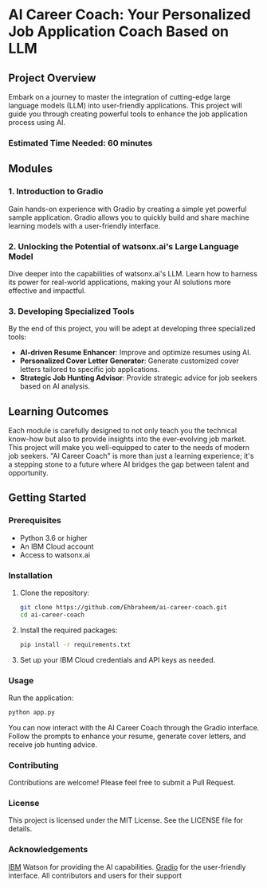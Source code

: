 # AI Career Coach: Your Personalized Job Application Coach Based on LLM

## Project Overview

Embark on a journey to master the integration of cutting-edge large language models (LLM) into user-friendly applications. This project will guide you through creating powerful tools to enhance the job application process using AI.

### Estimated Time Needed: 60 minutes

## Modules

### 1. Introduction to Gradio
Gain hands-on experience with Gradio by creating a simple yet powerful sample application. Gradio allows you to quickly build and share machine learning models with a user-friendly interface.

### 2. Unlocking the Potential of watsonx.ai's Large Language Model
Dive deeper into the capabilities of watsonx.ai's LLM. Learn how to harness its power for real-world applications, making your AI solutions more effective and impactful.

### 3. Developing Specialized Tools
By the end of this project, you will be adept at developing three specialized tools:
- **AI-driven Resume Enhancer**: Improve and optimize resumes using AI.
- **Personalized Cover Letter Generator**: Generate customized cover letters tailored to specific job applications.
- **Strategic Job Hunting Advisor**: Provide strategic advice for job seekers based on AI analysis.

## Learning Outcomes

Each module is carefully designed to not only teach you the technical know-how but also to provide insights into the ever-evolving job market. This project will make you well-equipped to cater to the needs of modern job seekers. "AI Career Coach" is more than just a learning experience; it's a stepping stone to a future where AI bridges the gap between talent and opportunity.

## Getting Started

### Prerequisites
- Python 3.6 or higher
- An IBM Cloud account
- Access to watsonx.ai

### Installation

1. Clone the repository:
    ```bash
    git clone https://github.com/Ehbraheem/ai-career-coach.git
    cd ai-career-coach
    ```

2. Install the required packages:
    ```bash
    pip install -r requirements.txt
    ```

3. Set up your IBM Cloud credentials and API keys as needed.

### Usage

Run the application:
```bash
python app.py
```

You can now interact with the AI Career Coach through the Gradio interface. Follow the prompts to enhance your resume, generate cover letters, and receive job hunting advice.

### Contributing
Contributions are welcome! Please feel free to submit a Pull Request.

### License
This project is licensed under the MIT License. See the LICENSE file for details.

### Acknowledgements
[IBM](https://www.ibm.com/watson) Watson for providing the AI capabilities.
[Gradio](https://gradio.app) for the user-friendly interface.
All contributors and users for their support